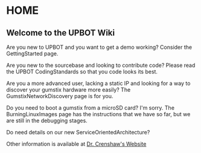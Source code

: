 # HOME #

## Welcome to the UPBOT Wiki ##

Are you new to UPBOT and you want to get a demo working?  Consider the GettingStarted page.

Are you new to the sourcebase and looking to contribute code?  Please read the UPBOT CodingStandards so that you code looks its best.

Are you a more advanced user, lacking a static IP and looking for a way to discover your gumstix hardware more easily?  The GumstixNetworkDiscovery page is for you.

Do you need to boot a gumstix from a microSD card?  I'm sorry.  The BurningLinuxImages page has the instructions that we have so far, but we are still in the debugging stages.

Do need details on our new ServiceOrientedArchitecture?

Other information is available at [Dr. Crenshaw's Website](http://kaju.dreamhosters.com/index.php?option=com_content&view=article&id=63&Itemid=59)